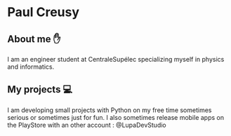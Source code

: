# Paul Creusy

## About me ✋

I am an engineer student at CentraleSupélec specializing myself in physics and informatics.

## My projects 💻 

I am developing small projects with Python on my free time sometimes serious or sometimes just for fun. I also sometimes release mobile apps on the PlayStore with an other account : @LupaDevStudio




<!--
**PaulCreusy/PaulCreusy** is a ✨ _special_ ✨ repository because its `README.md` (this file) appears on your GitHub profile.

Here are some ideas to get you started:

- 🔭 I’m currently working on ...
- 🌱 I’m currently learning ...
- 👯 I’m looking to collaborate on ...
- 🤔 I’m looking for help with ...
- 💬 Ask me about ...
- 📫 How to reach me: ...
- 😄 Pronouns: ...
- ⚡ Fun fact: ...
-->
